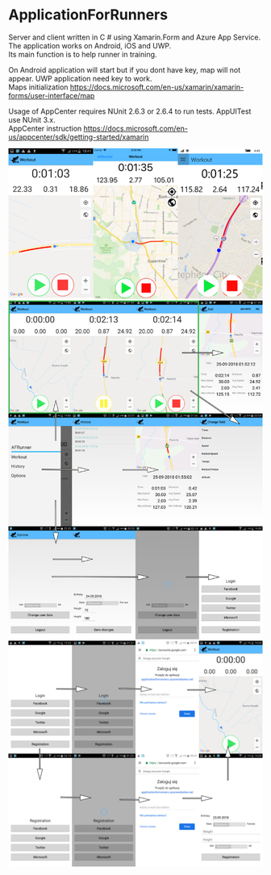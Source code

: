 # ApplicationForRunners


Server and client written in C # using Xamarin.Form and Azure App Service. The application works on Android, iOS and UWP.<br />
Its main function is to help runner in training.


On Android application will start but if you dont have key, map will not appear. UWP application need key to work. <br />
Maps initialization https://docs.microsoft.com/en-us/xamarin/xamarin-forms/user-interface/map


Usage of AppCenter requires NUnit 2.6.3 or 2.6.4 to run tests. AppUITest use NUnit 3.x. <br />
AppCenter instruction https://docs.microsoft.com/en-us/appcenter/sdk/getting-started/xamarin<br />


![alt text](https://github.com/MateuszKapusta/ApplicationForRunners/blob/master/Pictures/App.png)
![alt text](https://github.com/MateuszKapusta/ApplicationForRunners/blob/master/Pictures/mainMD.png)
![alt text](https://github.com/MateuszKapusta/ApplicationForRunners/blob/master/Pictures/startPage.png)
